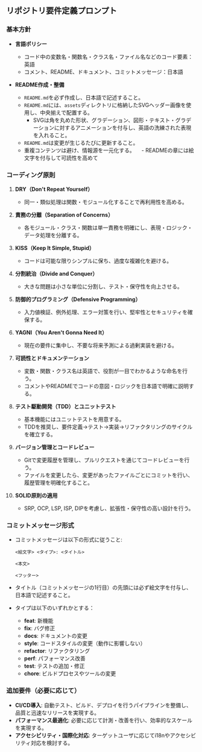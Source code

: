 ## リポジトリ要件定義プロンプト

### 基本方針

- **言語ポリシー**  
  - コード中の変数名・関数名・クラス名・ファイル名などのコード要素：英語  
  - コメント、README、ドキュメント、コミットメッセージ：日本語

- **README作成・整備**  
  - `README.md`を必ず作成し、日本語で記述すること。  
  - `README.md`には、`assets`ディレクトリに格納したSVGヘッダー画像を使用し、中央揃えで配置する。  
    - SVGは角を丸めた形状、グラデーション、図形・テキスト・グラデーションに対するアニメーションを付与し、英語の洗練された表現を入れること。  
  - `README.md`は変更が生じるたびに更新すること。  
  - 重複コンテンツは避け、情報源を一元化する。
　- READMEの章には絵文字を付与して可読性を高めて

### コーディング原則

1. **DRY（Don't Repeat Yourself）**  
   - 同一・類似処理は関数・モジュール化することで再利用性を高める。

2. **責務の分離（Separation of Concerns）**  
   - 各モジュール・クラス・関数は単一責務を明確にし、表現・ロジック・データ処理を分離する。

3. **KISS（Keep It Simple, Stupid）**  
   - コードは可能な限りシンプルに保ち、過度な複雑化を避ける。

4. **分割統治（Divide and Conquer）**  
   - 大きな問題は小さな単位に分割し、テスト・保守性を向上させる。

5. **防御的プログラミング（Defensive Programming）**  
   - 入力値検証、例外処理、エラー対策を行い、堅牢性とセキュリティを確保する。

6. **YAGNI（You Aren't Gonna Need It）**  
   - 現在の要件に集中し、不要な将来予測による過剰実装を避ける。

7. **可読性とドキュメンテーション**  
   - 変数・関数・クラス名は英語で、役割が一目でわかるような命名を行う。  
   - コメントやREADMEでコードの意図・ロジックを日本語で明確に説明する。

8. **テスト駆動開発（TDD）とユニットテスト**  
   - 基本機能にはユニットテストを用意する。  
   - TDDを推奨し、要件定義→テスト→実装→リファクタリングのサイクルを確立する。

9. **バージョン管理とコードレビュー**  
   - Gitで変更履歴を管理し、プルリクエストを通じてコードレビューを行う。  
   - ファイルを変更したら、変更があったファイルごとにコミットを行い、履歴管理を明確化すること。

10. **SOLID原則の適用**  
    - SRP, OCP, LSP, ISP, DIPを考慮し、拡張性・保守性の高い設計を行う。

### コミットメッセージ形式

- コミットメッセージは以下の形式に従うこと:

  ```
  <絵文字> <タイプ>: <タイトル>

  <本文>

  <フッター>
  ```

- タイトル（コミットメッセージの1行目）の先頭には必ず絵文字を付与し、日本語で記述すること。  
- タイプは以下のいずれかとする：

  - **feat**: 新機能  
  - **fix**: バグ修正  
  - **docs**: ドキュメントの変更  
  - **style**: コードスタイルの変更（動作に影響しない）  
  - **refactor**: リファクタリング  
  - **perf**: パフォーマンス改善  
  - **test**: テストの追加・修正  
  - **chore**: ビルドプロセスやツールの変更

### 追加要件（必要に応じて）

- **CI/CD導入**: 自動テスト、ビルド、デプロイを行うパイプラインを整備し、品質と迅速なリリースを実現する。  
- **パフォーマンス最適化**: 必要に応じて計測・改善を行い、効率的なスケールを実現する。  
- **アクセシビリティ・国際化対応**: ターゲットユーザに応じてi18nやアクセシビリティ対応を検討する。

